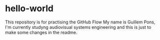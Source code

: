 # hello-world
This repository is for practising the GitHub Flow
My name is Guillem Pons, I'm currently studyng audiovisual systems engineering and this is just to make some changes in the readme.
